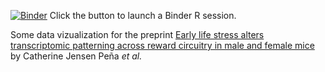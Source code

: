 [![Binder](http://mybinder.org/badge.svg)](http://beta.mybinder.org/v2/gh/raynamharris/pena2019/master?urlpath=rstudio)
Click the button to launch a Binder R session.

Some data vizualization for the preprint [Early life stress alters transcriptomic patterning across reward circuitry in male and female mice](https://www.biorxiv.org/content/10.1101/624353v1) by Catherine Jensen Peña _et al._